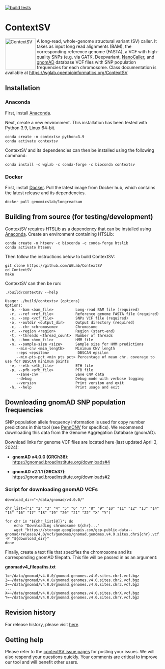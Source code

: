 [![build
tests](https://github.com/WGLab/ContextSV/actions/workflows/build-tests.yml/badge.svg)](https://github.com/WGLab/ContextSV/actions/workflows/build-tests.yml)

# ContextSV

<p>
<img src="https://github.com/user-attachments/assets/03603ad1-df9d-438d-911c-81af0cf612e3" alt="ContextSV" align="left" style="width:100px;"/>
A long-read, whole-genome structural variant (SV) caller. It takes as input long read alignments (BAM), the 
corresponding reference genome (FASTA), a VCF with high-quality SNPs 
 (e.g. via GATK, Deepvariant, <a href="https://github.com/WGLab/NanoCaller">NanoCaller</a>, and <a href="https://gnomad.broadinstitute.org/downloads">gnomAD</a> database
 VCF files with SNP population frequencies for each chromosome.
Class documentation is available at <a href="https://wglab.openbioinformatics.org/ContextSV">https://wglab.openbioinformatics.org/ContextSV</a>
</p>

## Installation
### Anaconda
First, install [Anaconda](https://www.anaconda.com/).

Next, create a new environment. This installation has been tested with Python 3.9, Linux 64-bit.

```
conda create -n contextsv python=3.9
conda activate contextsv
```

ContextSV and its dependencies can then be installed using the following command:

```
conda install -c wglab -c conda-forge -c bioconda contextsv
```

### Docker
First, install [Docker](https://docs.docker.com/engine/install/).
Pull the latest image from Docker hub, which contains the latest release and its dependencies.

```
docker pull genomicslab/longreadsum
```


## Building from source (for testing/development)
ContextSV requires HTSLib as a dependency that can be installed using  [Anaconda](https://www.anaconda.com/). Create an environment
containing HTSLib: 

```
conda create -n htsenv -c bioconda -c conda-forge htslib
conda activate htsenv
```

Then follow the instructions below to build ContextSV:

```
git clone https://github.com/WGLab/ContextSV
cd ContextSV
make
```

ContextSV can then be run:
```
./build/contextsv --help

Usage: ./build/contextsv [options]
Options:
  -b, --bam <bam_file>          Long-read BAM file (required)
  -r, --ref <ref_file>          Reference genome FASTA file (required)
  -s, --snp <vcf_file>          SNPs VCF file (required)
  -o, --outdir <output_dir>     Output directory (required)
  -c, --chr <chromosome>        Chromosome
  -r, --region <region>         Region (start-end)
  -t, --threads <thread_count>  Number of threads
  -h, --hmm <hmm_file>          HMM file
  -n, --sample-size <size>      Sample size for HMM predictions
     --min-cnv <min_length>     Minimum CNV length
     --eps <epsilon>             DBSCAN epsilon
     --min-pts-pct <min_pts_pct> Percentage of mean chr. coverage to use for DBSCAN minimum points
  -e, --eth <eth_file>          ETH file
  -p, --pfb <pfb_file>          PFB file
     --save-cnv                 Save CNV data
     --debug                    Debug mode with verbose logging
     --version                  Print version and exit
  -h, --help                    Print usage and exit
```

## Downloading gnomAD SNP population frequencies
SNP population allele frequency
information is used for copy number predictions in this tool (see
[PennCNV](http://www.genome.org/cgi/doi/10.1101/gr.6861907) for specifics). We
recommend downloading this data from the Genome Aggregation Database (gnomAD).

Download links for genome VCF files are located here (last updated April 3,
2024):

 - **gnomAD v4.0.0 (GRCh38)**: https://gnomad.broadinstitute.org/downloads#4

 - **gnomAD v2.1.1 (GRCh37)**: https://gnomad.broadinstitute.org/downloads#2


### Script for downloading gnomAD VCFs
```
download_dir="~/data/gnomad/v4.0.0/"

chr_list=("1" "2" "3" "4" "5" "6" "7" "8" "9" "10" "11" "12" "13" "14" "15" "16" "17" "18" "19" "20" "21" "22" "X" "Y")

for chr in "${chr_list[@]}"; do
    echo "Downloading chromosome ${chr}..."
    wget "https://storage.googleapis.com/gcp-public-data--gnomad/release/4.0/vcf/genomes/gnomad.genomes.v4.0.sites.chr${chr}.vcf.bgz" -P "${download_dir}"
done
```

Finally, create a text file that specifies the chromosome and its corresponding
gnomAD filepath. This file will be passed in as an argument:

**gnomadv4_filepaths.txt**
```
1=~/data/gnomad/v4.0.0/gnomad.genomes.v4.0.sites.chr1.vcf.bgz
2=~/data/gnomad/v4.0.0/gnomad.genomes.v4.0.sites.chr2.vcf.bgz
3=~/data/gnomad/v4.0.0/gnomad.genomes.v4.0.sites.chr3.vcf.bgz
...
X=~/data/gnomad/v4.0.0/gnomad.genomes.v4.0.sites.chrX.vcf.bgz
Y=~/data/gnomad/v4.0.0/gnomad.genomes.v4.0.sites.chrY.vcf.bgz
```

## Revision history
For release history, please visit [here](https://github.com/WGLab/ContextSV/releases). 

## Getting help
Please refer to the [contextSV issue pages](https://github.com/WGLab/ContextSV/issues) for posting your issues. We will also respond your questions quickly. Your comments are critical to improve our tool and will benefit other users.
